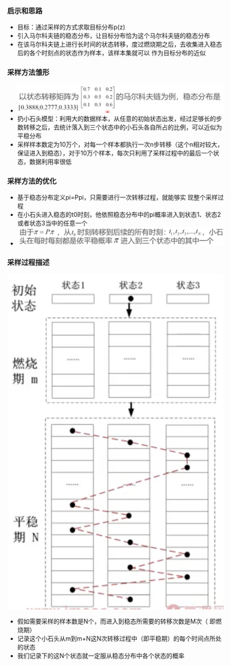 ### 启示和思路

* 目标：通过采样的方式求取目标分布p(z)
* 引入马尔科夫链的稳态分布，让目标分布恰为这个马尔科夫链的稳态分布
* 在该马尔科夫链上进行长时间的状态转移，度过燃烧期之后，去收集进入稳态后的各个时刻点的状态作为样本，该样本集就可以 作为目标分布的近似

### 采样方法雏形

* ![image-20230410104556978](%E5%9F%BA%E4%BA%8E%E9%A9%AC%E5%B0%94%E7%A7%91%E5%A4%AB%E9%93%BE%E7%9A%84%E9%87%87%E6%A0%B7%E8%BF%87%E7%A8%8B.assets/image-20230410104556978.png)
* 扔小石头模型：利用大的数据样本，从任意的初始状态出发，经过足够长的步数转移之后，去统计落入到三个状态中的小石头各自所占的比例，可以近似为平稳分布
* 采样样本数定为10万个，对每一个样本都执行一次n步转移（这个n相对较大，保证进入到稳态），对于10万个样本，每次只利用了采样过程中的最后一个状态，数据利用率很低

### 采样方法的优化

* 基于稳态分布定义pi=Ppi，只需要进行一次转移过程，就能够实 现整个采样过程
* 在小石头进入稳态的t0时刻，他依照稳态分布中的pi概率进入到状态1、状态2或者状态3当中的任意一个
* ![image-20230410104925168](%E5%9F%BA%E4%BA%8E%E9%A9%AC%E5%B0%94%E7%A7%91%E5%A4%AB%E9%93%BE%E7%9A%84%E9%87%87%E6%A0%B7%E8%BF%87%E7%A8%8B.assets/image-20230410104925168.png)

### 采样过程描述

![image-20230410104941827](%E5%9F%BA%E4%BA%8E%E9%A9%AC%E5%B0%94%E7%A7%91%E5%A4%AB%E9%93%BE%E7%9A%84%E9%87%87%E6%A0%B7%E8%BF%87%E7%A8%8B.assets/image-20230410104941827.png)

* 假如需要采样的样本数是N个，而进入到稳态所需要的转移次数是M次（ 即燃烧期）
* 记录这个小石头从m到m+N这N次转移过程中（即平稳期）的每个时间点所处的状态
* 我们记录下的这N个状态就一定服从稳态分布中各个状态的概率